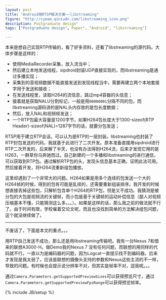 ```yaml
---
layout: post
title: "Android端RTSP解决方案——libstreaming"
figure: "http://cyeam.qiniudn.com/libstreaming_icon.png"
description: Postgraduate design"
tags: ["Postgraduate design", Paper", "Android", "libstreaming"]

---
```


本来是想自己实现RTP传输的，看了好多资料，还看了libstreaming的源代码。大体步骤是这样的：

+ 使用MediaRecorder采集，放入流当中；
+ 然后建立本地发送线程，sipdroid封装UDP直接实现的，而libstreaming是通过多播实现；
+ 采集到的音视频数据不能直接发送到发现线程当中，需要再建立两个本地套接字用于发送和接收；
+ 在发送线程里，读取H264的流信息，跳过mp4容器的头信息；
+ 接着就是获取NALU分割标记，一般是用`00000001`分隔不同的包，而libstreaming源码讲的是NAL头内存放的是包长度数据；
+ 然后，放入NAL和视频帧发送；
+ 一个RTP包最大容量是1200字节，如果H264包长度大于1300-sizeof(RTP Header)-sizeof(NAL)=1287字节的话，就要分包发送；

RTSP用于建立RTP会话，可以认为是RTP的一层封装。libstreaming也封装了RTP封包发送的代码，我就基于此进行了二次开发。原本准备直接用sipdroid进行RTP二次开发的，后来解了半天，也没有办法得到H264流，后来才发现它用的是H263，一群草你马奔驰而过。自己新建的一个多播和libstreaming的进行通信，可以获取到RTP包。通过解析RTP包的头，发现头信息基本正确，证明此法可用。然后接着开发，将H264流重新组包播放。

这里却遇到了一个非常大的问题。H264如果是用多个连续的包发送一个大的H264帧的时候，得到的包有可能是乱续的，还需要重新组装排序。我开发的时候想直接丢掉这些包，只解析包含单个H264的RTP包，但是又不成功。我猜测是被分包的大包是视频流的关键帧，而小包是基于关键帧的运动补偿信息（鄙人对视频压缩基本不懂，只能猜测这么多。。。）。如果是这样的话，那么我之前的做法就不行了。由于时间有限，学校催着交论文呢，而且也没找到简单的方法解决组包问题，这个就没继续做了。

---

不废话了，下面是本文的重点。。。

用RTP自己发送不成功，那么还是用libstreaming传输吧。我有一台Nexus 7和借来的联想A3000-H。做Demo我的Nexus 7 没有任何问题，而联想的用同样的代码就不行。一直以为是编码器的问题，因为Logcat一直提示找不到编码器。后来才发现是我太弱了。应该是联想的摄像头支持的参数和Nexus这些主流的不一样，导致的问题。有时候也会提示说分辨率不对，但其实是帧率不对，逗我呢。。。

通过`Camera.Parameters.getSupportedPreviewSizes`可以获得预览尺寸，通过`Camera.Parameters.getSupportedPreviewFpsRange`可以获得预览帧率。


{% include JB/setup %}